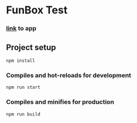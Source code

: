 # FunBox Test

### [link](https://funbox-test-three.vercel.app/) to app

## Project setup

```
npm install
```

### Compiles and hot-reloads for development

```
npm run start
```

### Compiles and minifies for production

```
npm run build
```
